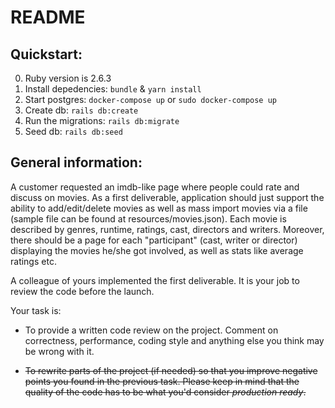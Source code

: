 # README

## Quickstart:

0. Ruby version is 2.6.3
1. Install depedencies: `bundle` & `yarn install`
2. Start postgres: `docker-compose up` or `sudo docker-compose up`
3. Create db: `rails db:create`
4. Run the migrations: `rails db:migrate`
5. Seed db: `rails db:seed`


## General information:

A customer requested an imdb-like page where people could rate and discuss on movies.
As a first deliverable, application should just support the ability to add/edit/delete movies
as well as mass import movies via a file (sample file can be found at resources/movies.json).
Each movie is described by genres, runtime, ratings, cast, directors and writers.
Moreover, there should be a page for each "participant" (cast, writer or director) displaying the movies he/she got involved, as well as stats like average ratings etc.

A colleague of yours implemented the first deliverable. It is your job to review the code before the launch. 

Your task is:

- To provide a written code review on the project. Comment on correctness, performance, coding style and anything else you think may be wrong with it.

- ~~To rewrite parts of the project (if needed) so that you improve negative points you found in the previous task. Please keep in mind that the quality of the code has to be what you'd consider _production ready_.~~

